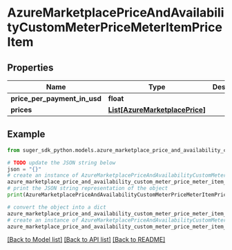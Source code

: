 # AzureMarketplacePriceAndAvailabilityCustomMeterPriceMeterItemPriceItem


## Properties

Name | Type | Description | Notes
------------ | ------------- | ------------- | -------------
**price_per_payment_in_usd** | **float** |  | [optional] 
**prices** | [**List[AzureMarketplacePrice]**](AzureMarketplacePrice.md) |  | [optional] 

## Example

```python
from suger_sdk_python.models.azure_marketplace_price_and_availability_custom_meter_price_meter_item_price_item import AzureMarketplacePriceAndAvailabilityCustomMeterPriceMeterItemPriceItem

# TODO update the JSON string below
json = "{}"
# create an instance of AzureMarketplacePriceAndAvailabilityCustomMeterPriceMeterItemPriceItem from a JSON string
azure_marketplace_price_and_availability_custom_meter_price_meter_item_price_item_instance = AzureMarketplacePriceAndAvailabilityCustomMeterPriceMeterItemPriceItem.from_json(json)
# print the JSON string representation of the object
print(AzureMarketplacePriceAndAvailabilityCustomMeterPriceMeterItemPriceItem.to_json())

# convert the object into a dict
azure_marketplace_price_and_availability_custom_meter_price_meter_item_price_item_dict = azure_marketplace_price_and_availability_custom_meter_price_meter_item_price_item_instance.to_dict()
# create an instance of AzureMarketplacePriceAndAvailabilityCustomMeterPriceMeterItemPriceItem from a dict
azure_marketplace_price_and_availability_custom_meter_price_meter_item_price_item_from_dict = AzureMarketplacePriceAndAvailabilityCustomMeterPriceMeterItemPriceItem.from_dict(azure_marketplace_price_and_availability_custom_meter_price_meter_item_price_item_dict)
```
[[Back to Model list]](../README.md#documentation-for-models) [[Back to API list]](../README.md#documentation-for-api-endpoints) [[Back to README]](../README.md)


